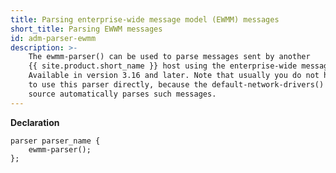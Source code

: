 ```yaml
---
title: Parsing enterprise-wide message model (EWMM) messages
short_title: Parsing EWWM messages
id: adm-parser-ewmm
description: >-
    The ewmm-parser() can be used to parse messages sent by another
    {{ site.product.short_name }} host using the enterprise-wide message model (EWMM) format.
    Available in version 3.16 and later. Note that usually you do not have
    to use this parser directly, because the default-network-drivers()
    source automatically parses such messages.
---
```


**Declaration**

```config
parser parser_name {
    ewmm-parser();
};
```
